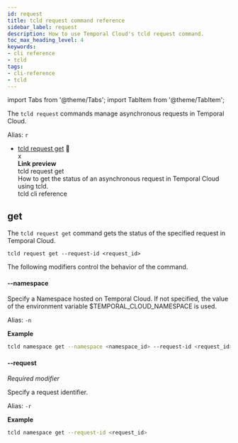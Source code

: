 ```yaml
---
id: request
title: tcld request command reference
sidebar_label: request
description: How to use Temporal Cloud's tcld request command.
toc_max_heading_level: 4
keywords:
- cli reference
- tcld
tags:
- cli-reference
- tcld
---
```


<!-- THIS FILE IS GENERATED. DO NOT EDIT THIS FILE DIRECTLY -->

import Tabs from '@theme/Tabs';
import TabItem from '@theme/TabItem';

The `tcld request` commands manage asynchronous requests in Temporal Cloud.

Alias: `r`

- [tcld request get](#get) <span id="i-1e117ed8-65ec-4f5e-a59f-d8ea78b8b30e" class="clickable-i clickable-link-preview">🔗</span><div id="preview-modal-1e117ed8-65ec-4f5e-a59f-d8ea78b8b30e" class="preview-modal"><div class="modal-header"><div id="x-1e117ed8-65ec-4f5e-a59f-d8ea78b8b30e" class="clickable-x clickable-link-preview">x</div><b>Link preview</b></div><div class="preview-modal-title">tcld request get</div><div class="preview-modal-description">How to get the status of an asynchronous request in Temporal Cloud using tcld.</div><div class="preview-modal-tags"><span class="preview-modal-tag">tcld</span> <span class="preview-modal-tag">cli reference</span></div></div>

## get

The `tcld request get` command gets the status of the specified request in Temporal Cloud.

`tcld request get --request-id <request_id>`

The following modifiers control the behavior of the command.

#### --namespace

Specify a Namespace hosted on Temporal Cloud. If not specified, the value of the environment variable $TEMPORAL_CLOUD_NAMESPACE is used.

Alias: `-n`

**Example**

```bash
tcld namespace get --namespace <namespace_id> --request-id <request_id>
```

#### --request

_Required modifier_

Specify a request identifier.

Alias: `-r`

**Example**

```bash
tcld namespace get --request-id <request_id>
```
